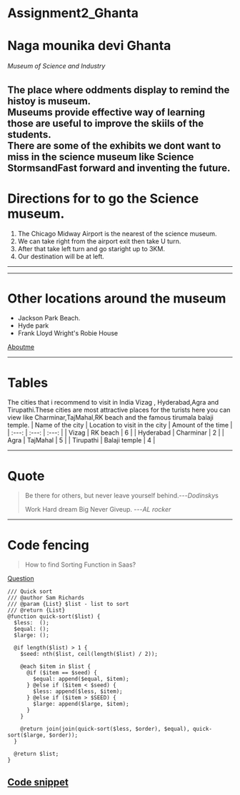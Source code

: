 # Assignment2_Ghanta
# Naga mounika devi Ghanta
###### Museum of Science and Industry
The place where oddments display to remind the histoy is museum.<br>Museums provide effective way of learning those are useful to improve the skiils of the students.<br>There are some of the exhibits we dont want to miss in the science museum like **Science Storms**and**Fast forward and inventing the future**.
---
# Directions for to go the Science museum.
1. The Chicago Midway Airport is the nearest of the science museum.
2. We can take right from the airport exit then take U turn.
3. After that take left turn and go staright up to 3KM.
4. Our destination will be at left.
---
---
# Other locations around the museum

* Jackson Park Beach.
* Hyde park
* Frank Lloyd Wright's Robie House

[Aboutme](Aboutme.md)
_ _ _
# Tables
The cities that i recommend to visit in India Vizag , Hyderabad,Agra and Tirupathi.These cities are most attractive places for the turists here you can view like Charminar,TajMahal,RK beach and the famous tirumala balaji temple.
| Name of the city | Location to visit in the city | Amount of the time |
| :---: | :---: | :---: |
| Vizag | RK beach | 6 |
| Hyderabad | Charminar | 2 |
| Agra | TajMahal | 5 |
| Tirupathi | Balaji temple | 4 |
***
# Quote
> Be there for others, but never leave yourself behind.---*Dodinsky*s
>
> Work Hard dream Big Never Giveup. ---*AL rocker*
 ---
# Code fencing
> How to find Sorting Function in Saas?

[Question](https://stackoverflow.com/questions/71601457/create-arrays-sorted-on-date-timestamps)

```
/// Quick sort
/// @author Sam Richards
/// @param {List} $list - list to sort
/// @return {List}
@function quick-sort($list) {
  $less:  ();
  $equal: ();
  $large: ();

  @if length($list) > 1 {
    $seed: nth($list, ceil(length($list) / 2));

    @each $item in $list {
      @if ($item == $seed) {
        $equal: append($equal, $item);
      } @else if ($item < $seed) {
        $less: append($less, $item);
      } @else if ($item > $SEED) {
        $large: append($large, $item);
      }
    }

    @return join(join(quick-sort($less, $order), $equal), quick-sort($large, $order));
  }

  @return $list;
}
```
[Code snippet](https://css-tricks.com/snippets/sass/sorting-function/)
---